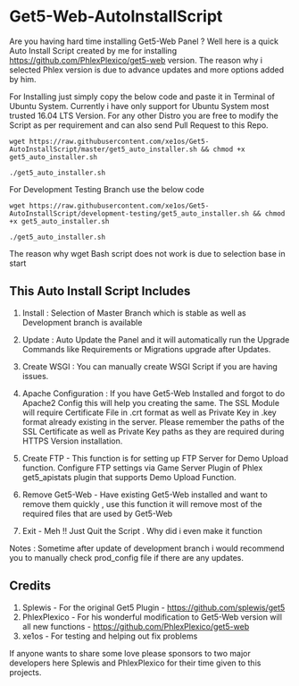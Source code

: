 # Get5-Web-AutoInstallScript

Are you having hard time installing Get5-Web Panel ? Well here is a quick Auto Install Script created by me for installing <https://github.com/PhlexPlexico/get5-web> version. The reason why i selected Phlex version is due to advance updates and more options added by him.

For Installing just simply copy the below code and paste it in Terminal of Ubuntu System. Currently i have only support for Ubuntu System most trusted 16.04 LTS Version. For any other Distro you are free to modify the Script as per requirement and can also send Pull Request to this Repo.

`wget https://raw.githubusercontent.com/xe1os/Get5-AutoInstallScript/master/get5_auto_installer.sh && chmod +x get5_auto_installer.sh`

`./get5_auto_installer.sh`

For Development Testing Branch use the below code

`wget https://raw.githubusercontent.com/xe1os/Get5-AutoInstallScript/development-testing/get5_auto_installer.sh && chmod +x get5_auto_installer.sh`

`./get5_auto_installer.sh`

The reason why wget Bash script does not work is due to selection base in start

## This Auto Install Script Includes

1. Install : Selection of Master Branch which is stable as well as Development branch is available

2. Update : Auto Update the Panel and it will automatically run the Upgrade Commands like Requirements or Migrations upgrade after Updates.

3. Create WSGI : You can manually create WSGI Script if you are having issues.

4. Apache Configuration : If you have Get5-Web Installed and forgot to do Apache2 Config this will help you creating the same.
The SSL Module will require Certificate File in .crt format as well as Private Key in .key format already existing in the server. Please remember the paths of the SSL Certificate as well as Private Key paths as they are required during HTTPS Version installation.

5. Create FTP - This function is for setting up FTP Server for Demo Upload function. Configure FTP settings via Game Server Plugin of Phlex get5_apistats plugin that supports Demo Upload Function.

6. Remove Get5-Web - Have existing Get5-Web installed and want to remove them quickly , use this function it will remove most of the required files that are used by Get5-Web

7. Exit - Meh !! Just Quit the Script . Why did i even make it function

Notes :
Sometime after update of development branch i would recommend you to manually check prod_config file if there are any updates.

## Credits

1) Splewis - For the original Get5 Plugin - <https://github.com/splewis/get5>
2) PhlexPlexico - For his wonderful modification to Get5-Web version will all new functions - <https://github.com/PhlexPlexico/get5-web>
3) xe1os - For testing and helping out fix problems

If anyone wants to share some love please sponsors to two major developers here Splewis and PhlexPlexico for their time given to this projects.
